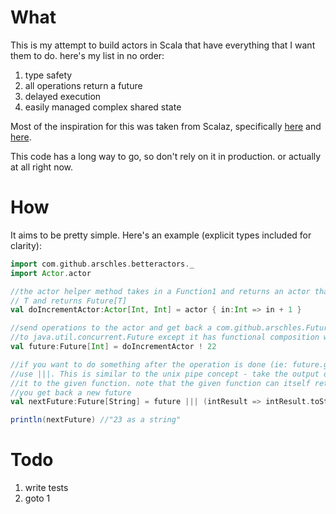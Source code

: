 # What
This is my attempt to build actors in Scala that have everything that I want them to do. here's my list in no order:

1. type safety
2. all operations return a future
3. delayed execution
4. easily managed complex shared state

Most of the inspiration for this was taken from Scalaz, specifically
[here](http://www.slideshare.net/bostonscala/beyond-mere-actors) and
[here](https://github.com/scalaz/scalaz/blob/master/core/src/main/scala/scalaz/concurrent/Promise.scala).

This code has a long way to go, so don't rely on it in production. or actually at all right now.


# How
It aims to be pretty simple. Here's an example (explicit types included for clarity):

```scala
import com.github.arschles.betteractors._
import Actor.actor

//the actor helper method takes in a Function1 and returns an actor that takes
// T and returns Future[T]
val doIncrementActor:Actor[Int, Int] = actor { in:Int => in + 1 }

//send operations to the actor and get back a com.github.arschles.Future, which is similar
//to java.util.concurrent.Future except it has functional composition which can be nice
val future:Future[Int] = doIncrementActor ! 22

//if you want to do something after the operation is done (ie: future.get stops blocking and returns),
//use |||. This is similar to the unix pipe concept - take the output of the future when ready and pass
//it to the given function. note that the given function can itself return a value or a Future. either way
//you get back a new future
val nextFuture:Future[String] = future ||| (intResult => intResult.toString + " as a string")

println(nextFuture) //"23 as a string"
```

# Todo
1. write tests
2. goto 1